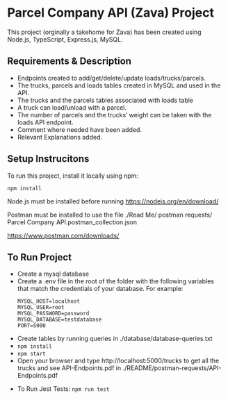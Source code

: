 # Parcel Company API (Zava) Project

This project (orginally a takehome for Zava) has been created using Node.js, TypeScript, Express.js, MySQL.

## Requirements & Description

- Endpoints created to add/get/delete/update loads/trucks/parcels.
- The trucks, parcels and loads tables created in MySQL and used in the API.
- The trucks and the parcels tables associated with loads table
- A truck can load/unload with a parcel.
- The number of parcels and the trucks’ weight can be taken with the loads API endpoint.
- Comment where needed have been added.
- Relevant Explanations added.

## Setup Instrucitons

To run this project, install it locally using npm:

`npm install`

Node.js must be installed before running
https://nodejs.org/en/download/

Postman must be installed to use the file ./Read Me/ postman requests/ Parcel Company API.postman_collection.json

https://www.postman.com/downloads/

## To Run Project

- Create a mysql database
- Create a .env file in the root of the folder with the following variables that match the credentials of your database. For example:
  ```
  MYSQL_HOST=localhost
  MYSQL_USER=root
  MYSQL_PASSWORD=password
  MYSQL_DATABASE=testdatabase
  PORT=5000
  ```
- Create tables by running queries in ./database/database-queries.txt
- `npm install`
- `npm start`
- Open your browser and type http://localhost:5000/trucks to get all the trucks and see API-Endpoints.pdf in ./README/postman-requests/API-Endpoints.pdf

* To Run Jest Tests: `npm run test`
